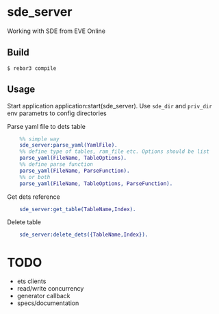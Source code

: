 sde_server
=====

Working with SDE from EVE Online

Build
-----

    $ rebar3 compile
    
Usage
-----
Start application
    application:start(sde_server).
Use `sde_dir` and `priv_dir` env parametrs to config directories

Parse yaml file to dets table
``` erl
    %% simple way
    sde_server:parse_yaml(YamlFile).
    %% define type of tables, ram_file etc. Options should be list
    parse_yaml(FileName, TableOptions). 
    %% define parse function 
    parse_yaml(FileName, ParseFunction).
    %% or both
    parse_yaml(FileName, TableOptions, ParseFunction).
```
Get dets reference
``` erl
    sde_server:get_table(TableName,Index).
```

Delete table

``` erl
    sde_server:delete_dets({TableName,Index}).
```
# TODO
- ets clients
- read/write concurrency
- generator callback
- specs/documentation